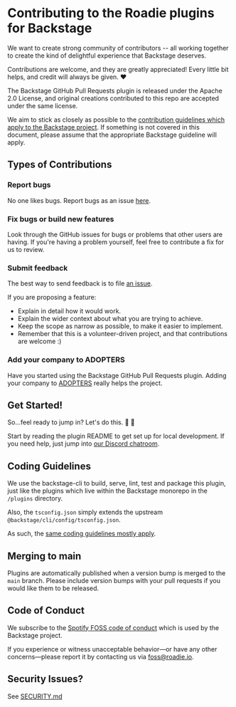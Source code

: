 # Contributing to the Roadie plugins for Backstage

We want to create strong community of contributors -- all working together to create the kind of delightful experience that Backstage deserves.

Contributions are welcome, and they are greatly appreciated! Every little bit helps, and credit will always be given. ❤️

The Backstage GitHub Pull Requests plugin is released under the Apache 2.0 License, and original creations contributed to this repo are accepted under the same license.

We aim to stick as closely as possible to the [contribution guidelines which apply to the Backstage project](https://github.com/backstage/backstage/blob/master/CONTRIBUTING.md). If something is not covered in this document, please assume that the appropriate Backstage guideline will apply. 

## Types of Contributions

### Report bugs

No one likes bugs. Report bugs as an issue [here](https://github.com/RoadieHQ/backstage-plugin-github-pull-requests/issues/new?assignees=&labels=bug&template=bug_template.md).

### Fix bugs or build new features

Look through the GitHub issues for bugs or problems that other users are having. If you're having a problem yourself, feel free to contribute a fix for us to review.

### Submit feedback

The best way to send feedback is to file [an issue](https://github.com/RoadieHQ/backstage-plugin-github-pull-requests/issues/new).

If you are proposing a feature:

- Explain in detail how it would work.
- Explain the wider context about what you are trying to achieve.
- Keep the scope as narrow as possible, to make it easier to implement.
- Remember that this is a volunteer-driven project, and that contributions are welcome :)

### Add your company to ADOPTERS

Have you started using the Backstage GitHub Pull Requests plugin. Adding your company to [ADOPTERS](https://github.com/RoadieHQ/backstage-plugin-github-pull-requests/blob/main/ADOPTERS.md) really helps the project.

## Get Started!

So...feel ready to jump in? Let's do this. 💯 👏

Start by reading the plugin README to get set up for local development. If you need help, just jump into [our Discord chatroom](https://discord.gg/W3qEMhmx4f).

## Coding Guidelines

We use the backstage-cli to build, serve, lint, test and package this plugin, just like the plugins which live within the Backstage monorepo in the `/plugins` directory. 

Also, the `tsconfig.json` simply extends the upstream `@backstage/cli/config/tsconfig.json`.

As such, the [same coding guidelines mostly apply](https://github.com/backstage/backstage/blob/master/CONTRIBUTING.md#coding-guidelines).

## Merging to main

Plugins are automatically published when a version bump is merged to the `main` branch. Please include version bumps with your pull requests if you would like them to be released.

## Code of Conduct

We subscribe to the [Spotify FOSS code of conduct](https://github.com/backstage/backstage/blob/master/CODE_OF_CONDUCT.md) which is used by the Backstage project.

If you experience or witness unacceptable behavior—or have any other concerns—please report it by contacting us via [foss@roadie.io](mailto:foss@roadie.io).

## Security Issues?

See [SECURITY.md](https://github.com/RoadieHQ/backstage-plugin-github-pull-requests/blob/main/SECURITY.md)
